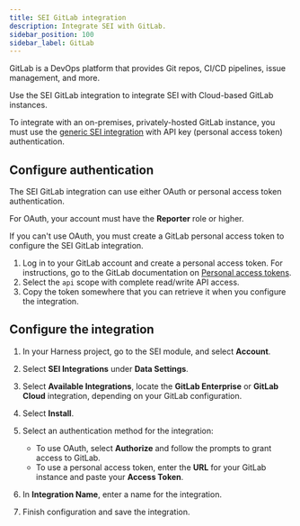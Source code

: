 ```yaml
---
title: SEI GitLab integration
description: Integrate SEI with GitLab.
sidebar_position: 100
sidebar_label: GitLab
---
```


GitLab is a DevOps platform that provides Git repos, CI/CD pipelines, issue management, and more.

Use the SEI GitLab integration to integrate SEI with Cloud-based GitLab instances.

To integrate with an on-premises, privately-hosted GitLab instance, you must use the [generic SEI integration](./sei-integration-generic.md) with API key (personal access token) authentication.

## Configure authentication

The SEI GitLab integration can use either OAuth or personal access token authentication.

For OAuth, your account must have the **Reporter** role or higher.

If you can't use OAuth, you must create a GitLab personal access token to configure the SEI GitLab integration.

1. Log in to your GitLab account and create a personal access token. For instructions, go to the GitLab documentation on [Personal access tokens](https://docs.gitlab.com/ee/user/profile/personal_access_tokens.html).
2. Select the `api` scope with complete read/write API access.
3. Copy the token somewhere that you can retrieve it when you configure the integration.

## Configure the integration

1. In your Harness project, go to the SEI module, and select **Account**.
2. Select **SEI Integrations** under **Data Settings**.
3. Select **Available Integrations**, locate the **GitLab Enterprise** or **GitLab Cloud** integration, depending on your GitLab configuration.
4. Select **Install**.
5. Select an authentication method for the integration:

   * To use OAuth, select **Authorize** and follow the prompts to grant access to GitLab.
   * To use a personal access token, enter the **URL** for your GitLab instance and paste your **Access Token**.

6. In **Integration Name**, enter a name for the integration.
7. Finish configuration and save the integration.
